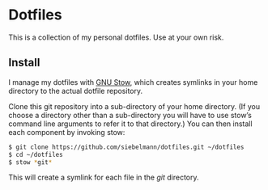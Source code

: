 # Dotfiles

This is a collection of my personal dotfiles. Use at your own risk.

## Install

I manage my dotfiles with [GNU Stow], which creates symlinks in your home
directory to the actual dotfile repository.

Clone this git repository into a sub-directory of your home directory. (If
you choose a directory other than a sub-directory you will have to use
stow’s command line arguments to refer it to that directory.) You can then
install each component by invoking stow:

```bash
$ git clone https://github.com/siebelmann/dotfiles.git ~/dotfiles
$ cd ~/dotfiles
$ stow *git*
```

This will create a symlink for each file in the *git* directory.

[GNU Stow]: https://www.gnu.org/software/stow/
